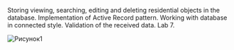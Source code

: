 Storing viewing, searching, editing and deleting residential objects in the database.
Implementation of Active Record pattern. Working with database in connected style. Validation of the received data. Lab 7.

![Рисунок1](https://github.com/Aleksandr-Poljak/Characteristics_houses_Db_SVPP_CS_WPF_Lab7/assets/131809230/23ed4542-81d6-495a-9369-4794c3b572dd)
